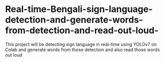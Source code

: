# Real-time-Bengali-sign-language-detection-and-generate-words-from-detection-and-read-out-loud-
This project will be detecting sign language in real-time using YOLOv7 on Colab and generate words from those detection and also read those words out loud
